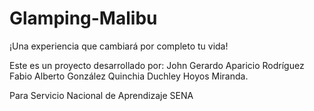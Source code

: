 # Glamping-Malibu
¡Una experiencia que cambiará por completo tu vida!

Este es un proyecto desarrollado por:
John Gerardo Aparicio Rodríguez
Fabio Alberto González Quinchia
Duchley Hoyos Miranda.

Para Servicio Nacional de Aprendizaje SENA
